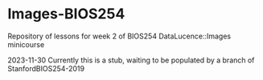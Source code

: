 # Images-BIOS254
Repository of lessons for week 2 of BIOS254 DataLucence::Images minicourse

2023-11-30  Currently this is a stub, waiting to be populated by a branch of StanfordBIOS254-2019
